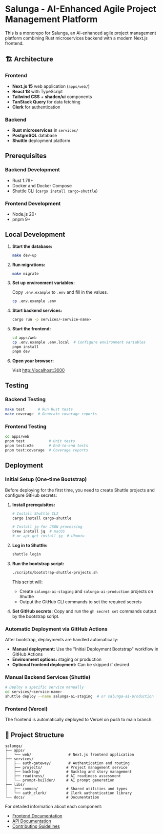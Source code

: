 # Salunga - AI-Enhanced Agile Project Management Platform

This is a monorepo for Salunga, an AI-enhanced agile project management platform combining Rust microservices backend with a modern Next.js frontend.

## 🏗 Architecture

### Frontend
- **Next.js 15** web application (`apps/web/`)
- **React 18** with TypeScript
- **Tailwind CSS** + **shadcn/ui** components
- **TanStack Query** for data fetching
- **Clerk** for authentication

### Backend
- **Rust microservices** in `services/`
- **PostgreSQL** database
- **Shuttle** deployment platform

## Prerequisites

### Backend Development
- Rust 1.79+
- Docker and Docker Compose
- Shuttle CLI (`cargo install cargo-shuttle`)

### Frontend Development
- Node.js 20+
- pnpm 9+

## Local Development

1. **Start the database:**

   ```sh
   make dev-up
   ```

2. **Run migrations:**

   ```sh
   make migrate
   ```

3. **Set up environment variables:**

   Copy `.env.example` to `.env` and fill in the values.

   ```sh
   cp .env.example .env
   ```

4. **Start backend services:**

   ```sh
   cargo run -p services/<service-name>
   ```

5. **Start the frontend:**

   ```sh
   cd apps/web
   cp .env.example .env.local  # Configure environment variables
   pnpm install
   pnpm dev
   ```

6. **Open your browser:**

   Visit [http://localhost:3000](http://localhost:3000)

## Testing

### Backend Testing
```sh
make test      # Run Rust tests
make coverage  # Generate coverage reports
```

### Frontend Testing
```sh
cd apps/web
pnpm test           # Unit tests
pnpm test:e2e       # End-to-end tests
pnpm test:coverage  # Coverage reports
```

## Deployment

### Initial Setup (One-time Bootstrap)

Before deploying for the first time, you need to create Shuttle projects and configure GitHub secrets:

1. **Install prerequisites:**
   ```sh
   # Install Shuttle CLI
   cargo install cargo-shuttle
   
   # Install jq for JSON processing
   brew install jq  # macOS
   # or apt-get install jq  # Ubuntu
   ```

2. **Log in to Shuttle:**
   ```sh
   shuttle login
   ```

3. **Run the bootstrap script:**
   ```sh
   ./scripts/bootstrap-shuttle-projects.sh
   ```
   
   This script will:
   - Create `salunga-ai-staging` and `salunga-ai-production` projects on Shuttle
   - Output the GitHub CLI commands to set the required secrets

4. **Set GitHub secrets:**
   Copy and run the `gh secret set` commands output by the bootstrap script.

### Automatic Deployment via GitHub Actions

After bootstrap, deployments are handled automatically:

- **Manual deployment:** Use the "Initial Deployment Bootstrap" workflow in GitHub Actions
- **Environment options:** staging or production
- **Optional frontend deployment:** Can be skipped if desired

### Manual Backend Services (Shuttle)
```sh
# Deploy a specific service manually
cd services/<service-name>
shuttle deploy --name salunga-ai-staging  # or salunga-ai-production
```

### Frontend (Vercel)
The frontend is automatically deployed to Vercel on push to main branch.

## 📁 Project Structure

```
salunga/
├── apps/
│   └── web/                 # Next.js frontend application
├── services/
│   ├── auth-gateway/        # Authentication and routing
│   ├── projects/           # Project management service
│   ├── backlog/            # Backlog and story management
│   ├── readiness/          # AI readiness assessment
│   └── prompt-builder/     # AI prompt generation
├── libs/
│   ├── common/             # Shared utilities and types
│   └── auth_clerk/         # Clerk authentication library
└── docs/                   # Documentation
```

For detailed information about each component:
- [Frontend Documentation](apps/web/README.md)
- [API Documentation](docs/api.md)
- [Contributing Guidelines](CONTRIBUTING.md)
